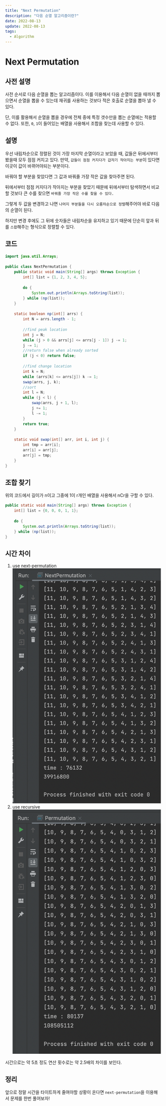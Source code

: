 ```yaml
---
title: "Next Permutation"
description: "다음 순열 알고리즘이란?"
date: 2022-08-13
update: 2022-08-13
tags:
  - Algorithm
---
```




# Next Permutation

## 사전 설명

사전 순서로 다음 순열을 뽑는 알고리즘이다.
이를 이용해서 다음 순열이 없을 때까지 뽑으면서 순열을 뽑을 수 있는데 재귀를 사용하는 것보다 적은 호출로 순열을 뽑아 낼 수 있다.

단, 이를 활용해서 순열을 뽑을 경우에 전체 중에 특정 갯수만을 뽑는 순열에는 적용할 수 없다.
또한, `0`, `1`이 들어있는 배열을 사용해서 조합을 찾는데 사용할 수 있다.


## 설명

우선 내림차순으로 정렬된 것이 가장 마지막 순열이라고 보았을 때, 값들은 뒤에서부터 봤을때 모두 점점 커지고 있다.
만약, `값들이 점점 커지다가 갑자기 작아지는 부분`이 있다면 이곳이 값이 바뀌어야되는 부분이다.

바꿔야 할 부분을 찾았다면 그 값과 바꿔줄 가장 작은 값을 찾아주면 된다.

뒤에서부터 점점 커지다가 작아지는 부분을 찾았기 때문에 뒤에서부터 탐색하면서 비교할 것보다 큰 수를 찾으면 `바꿔줄 가장 작은 수를 찾을 수 있다.`

그렇게 두 값을 변경하고 나면 `나머지 부분들을 다시 오름차순으로 정렬`해주어야 바로 다음의 순열이 된다.

하지만 변경 후에도 그 뒤에 숫자들은 내림차순을 유지하고 있기 때문에 단순히 앞과 뒤를 `스왑`해주는 형식으로 정렬할 수 있다.


## 코드

``` java
import java.util.Arrays;

public class NextPermutation {
    public static void main(String[] args) throws Exception {
        int[] list = {1, 2, 3, 4, 5};

        do {
            System.out.println(Arrays.toString(list));
        } while (np(list));
    }

	static boolean np(int[] arrs) {
	    int N = arrs.length - 1;

	    //find peak location
	    int j = N;
	    while (j > 0 && arrs[j] <= arrs[j - 1]) j -= 1;
	    j -= 1;
	    //return false when already sorted
	    if (j < 0) return false;

	    //find change location
	    int k = N;
	    while (arrs[k] <= arrs[j]) k -= 1;
	    swap(arrs, j, k);
	    //sort
	    int l = N;
	    while (j < l) {
	        swap(arrs, j + 1, l);
	        j += 1;
	        l -= 1;
	    }
	    return true;
	}

    static void swap(int[] arr, int i, int j) {
        int tmp = arr[i];
        arr[i] = arr[j];
        arr[j] = tmp;
    }
}
```


## 조합 찾기

위의 코드에서 길이가 n이고 그중에 1이 r개인 배열을 사용해서 nCr을 구할 수 있다.

```java
public static void main(String[] args) throws Exception {
    int[] list = {0, 0, 0, 1, 1};

    do {
        System.out.println(Arrays.toString(list));
    } while (np(list));
}
```


## 시간 차이

1. use next-permutation
![next-pumutation](./next_permutation_with_count.png)
2. use recursive
![next_permutation](./recursive_permutation_with_count.png)

시간으로는 약 5초 정도 연산 횟수로는 약 2.5배의 차이를 보인다.

## 정리
앞으로 정말 시간을 타이트하게 줄여야할 상황이 온다면 `next-permutation`을 이용해서 문제를 한번 풀어보자!
